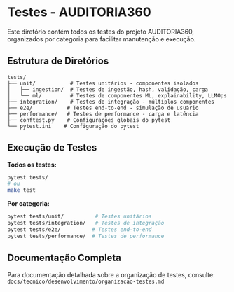 # Testes - AUDITORIA360

Este diretório contém todos os testes do projeto AUDITORIA360, organizados por categoria para facilitar manutenção e execução.

## Estrutura de Diretórios

```
tests/
├── unit/           # Testes unitários - componentes isolados
│   ├── ingestion/  # Testes de ingestão, hash, validação, carga
│   └── ml/         # Testes de componentes ML, explainability, LLMOps
├── integration/    # Testes de integração - múltiplos componentes
├── e2e/           # Testes end-to-end - simulação de usuário
├── performance/   # Testes de performance - carga e latência
├── conftest.py    # Configurações globais do pytest
└── pytest.ini    # Configuração do pytest
```

## Execução de Testes

**Todos os testes:**

```bash
pytest tests/
# ou
make test
```

**Por categoria:**

```bash
pytest tests/unit/          # Testes unitários
pytest tests/integration/   # Testes de integração
pytest tests/e2e/          # Testes end-to-end
pytest tests/performance/  # Testes de performance
```

## Documentação Completa

Para documentação detalhada sobre a organização de testes, consulte:
`docs/tecnico/desenvolvimento/organizacao-testes.md`
